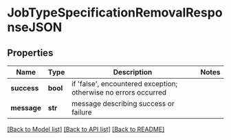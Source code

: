 # JobTypeSpecificationRemovalResponseJSON

## Properties
Name | Type | Description | Notes
------------ | ------------- | ------------- | -------------
**success** | **bool** | if &#39;false&#39;, encountered exception; otherwise no errors occurred | 
**message** | **str** | message describing success or failure | 

[[Back to Model list]](../README.md#documentation-for-models) [[Back to API list]](../README.md#documentation-for-api-endpoints) [[Back to README]](../README.md)



